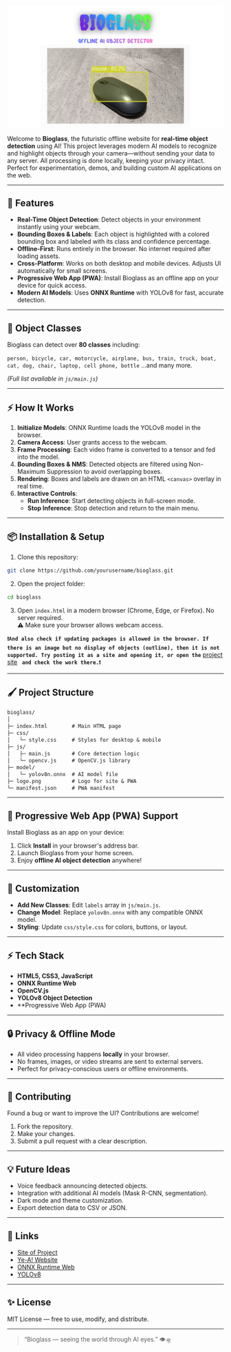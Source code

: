 <p align="center">
  <img src="img/Bioglass.png" />
</p>

Welcome to **Bioglass**, the futuristic offline website for **real-time object detection** using AI! This project leverages modern AI models to recognize and highlight objects through your camera—without sending your data to any server. All processing is done locally, keeping your privacy intact. Perfect for experimentation, demos, and building custom AI applications on the web.

---

## 🚀 Features

- **Real-Time Object Detection**: Detect objects in your environment instantly using your webcam.
- **Bounding Boxes & Labels**: Each object is highlighted with a colored bounding box and labeled with its class and confidence percentage.
- **Offline-First**: Runs entirely in the browser. No internet required after loading assets.
- **Cross-Platform**: Works on both desktop and mobile devices. Adjusts UI automatically for small screens.
- **Progressive Web App (PWA)**: Install Bioglass as an offline app on your device for quick access.
- **Modern AI Models**: Uses **ONNX Runtime** with YOLOv8 for fast, accurate detection.

---

## 🎯 Object Classes

Bioglass can detect over **80 classes** including:

`person, bicycle, car, motorcycle, airplane, bus, train, truck, boat, cat, dog, chair, laptop, cell phone, bottle` ...and many more.

*(Full list available in `js/main.js`)*

---

## ⚡ How It Works

1. **Initialize Models**: ONNX Runtime loads the YOLOv8 model in the browser.
2. **Camera Access**: User grants access to the webcam.
3. **Frame Processing**: Each video frame is converted to a tensor and fed into the model.
4. **Bounding Boxes & NMS**: Detected objects are filtered using Non-Maximum Suppression to avoid overlapping boxes.
5. **Rendering**: Boxes and labels are drawn on an HTML `<canvas>` overlay in real time.
6. **Interactive Controls**:  
    - **Run Inference**: Start detecting objects in full-screen mode.  
    - **Stop Inference**: Stop detection and return to the main menu.

---

## 📦 Installation & Setup

1. Clone this repository:  

```bash
git clone https://github.com/yourusername/bioglass.git
```

2. Open the project folder:

```bash
cd bioglass
```

3. Open `index.html` in a modern browser (Chrome, Edge, or Firefox). No server required.  
   ⚠️ Make sure your browser allows webcam access.

**```❗And also check if updating packages is allowed in the browser. If there is an image but no display of objects (outline), then it is not supported. Try posting it as a site and opening it, or open the```** [project site](https://bioglass.pp.ua) **``` and check the work there.❗```**

---

## 🖌️ Project Structure

```
bioglass/
│
├─ index.html        # Main HTML page
├─ css/
│   └─ style.css     # Styles for desktop & mobile
├─ js/
│   ├─ main.js       # Core detection logic
│   └─ opencv.js     # OpenCV.js library
├─ model/
│   └─ yolov8n.onnx  # AI model file
├─ logo.png          # Logo for site & PWA
└─ manifest.json     # PWA manifest
```

---

## 📱 Progressive Web App (PWA) Support

Install Bioglass as an app on your device:

1. Click **Install** in your browser's address bar.
2. Launch Bioglass from your home screen.
3. Enjoy **offline AI object detection** anywhere!

---

## 🎨 Customization

- **Add New Classes**: Edit `labels` array in `js/main.js`.  
- **Change Model**: Replace `yolov8n.onnx` with any compatible ONNX model.  
- **Styling**: Update `css/style.css` for colors, buttons, or layout.

---

## ⚡ Tech Stack

- **HTML5, CSS3, JavaScript**
- **ONNX Runtime Web**
- **OpenCV.js**
- **YOLOv8 Object Detection**
- **Progressive Web App (PWA)

---

## 🔒 Privacy & Offline Mode

- All video processing happens **locally** in your browser.  
- No frames, images, or video streams are sent to external servers.  
- Perfect for privacy-conscious users or offline environments.

---

## 🎉 Contributing

Found a bug or want to improve the UI? Contributions are welcome!  

1. Fork the repository.
2. Make your changes.
3. Submit a pull request with a clear description.

---

## 💡 Future Ideas

- Voice feedback announcing detected objects.
- Integration with additional AI models (Mask R-CNN, segmentation).
- Dark mode and theme customization.
- Export detection data to CSV or JSON.

---

## 🔗 Links

- [Site of Project](https://bioglass.pp.ua)
- [Ye-A! Website](https://ye-a.pp.ua)    
- [ONNX Runtime Web](https://onnxruntime.ai/)  
- [YOLOv8](https://github.com/ultralytics/ultralytics)  

---

## ✨ License

MIT License — free to use, modify, and distribute.  

---

> “Bioglass — seeing the world through AI eyes.” 👁️🛸
